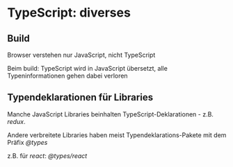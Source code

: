 # TypeScript: diverses

## Build

Browser verstehen nur JavaScript, nicht TypeScript

Beim build: TypeScript wird in JavaScript übersetzt, alle Typeninformationen gehen dabei verloren

## Typendeklarationen für Libraries

Manche JavaScript Libraries beinhalten TypeScript-Deklarationen - z.B. _redux_.

Andere verbreitete Libraries haben meist Typendeklarations-Pakete mit dem Präfix _@types_

z.B. für _react_: _@types/react_

